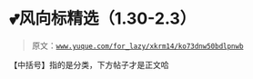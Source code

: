 # 💕风向标精选（1.30-2.3）

> 原文：[`www.yuque.com/for_lazy/xkrm14/ko73dnw50bdlpnwb`](https://www.yuque.com/for_lazy/xkrm14/ko73dnw50bdlpnwb)

【中括号】指的是分类，下方帖子才是正文哈 

